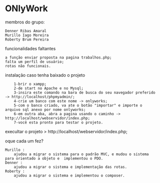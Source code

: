 # ONlyWork
membros do grupo: 

	Denner Ribas Amaral  
	Murillo Iago Moreira
	Roberty Brum Pereira


funcionalidades faltantes

	a função enviar proposta na pagina trabalhos.php;
	falta um perfil de usuário;
	rotas não funcionais.

instalação caso tenha baixado o projeto

		1-brir o xampp;
		2-de start no Apache e no Mysql;
		3-insira este comando na bara de busca do seu navegador preferido -> http://localhost/phpmyadmin/;
		4-crie um banco com este nome -> onlyworks;
		5-com o banco criado, va ate o botão "importar" e importe o arquivo sql anexo por nome onlyworks;
		6-em outra aba, abra a pagina usando o caminho -> http://localhost/webservidor/index.php;
		7-você esta pronto para testar o projeto.
execultar o projeto
	> http://localhost/webservidor/index.php;
	
oque cada um fez?

	Murillo :
		ajudou a migrar o sistema para o padrão MVC, e mudou o sistema para orientado a objeto e  implementou o PDO.
	Denner : 
		ajudou a migrar o sistema e implementação das rotas. 
	Roberty : 
		ajudou a migrar o sistema e implementou o composer.

